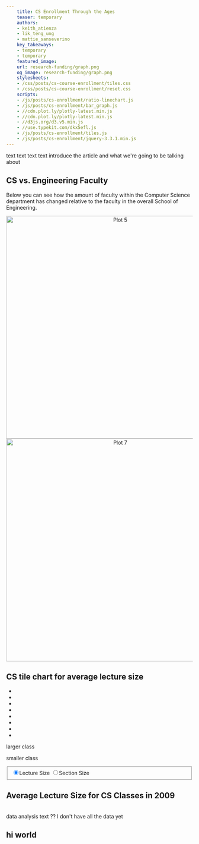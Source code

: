 ```yaml
---
    title: CS Enrollment Through the Ages
    teaser: temporary
    authors:
    - keith_atienza
    - lik_teng_ung
    - mattie_sanseverino
    key_takeaways: 
    - temporary
    - temporary 
    featured_image:
    url: research-funding/graph.png
    og_image: research-funding/graph.png
    stylesheets: 
    - /css/posts/cs-course-enrollment/tiles.css
    - /css/posts/cs-course-enrollment/reset.css
    scripts: 
    - /js/posts/cs-enrollment/ratio-linechart.js
    - /js/posts/cs-enrollment/bar_graph.js
    - //cdn.plot.ly/plotly-latest.min.js
    - //cdn.plot.ly/plotly-latest.min.js
    - //d3js.org/d3.v5.min.js
    - //use.typekit.com/dkx5efl.js
    - /js/posts/cs-enrollment/tiles.js
    - /js/posts/cs-enrollment/jquery-3.3.1.min.js
---
```

text text text text introduce the article and what we're going to be talking about

## CS vs. Engineering Faculty 
Below you can see how the amount of faculty within the Computer Science department has changed relative to the faculty in the overall School of Engineering. 

<div>
<a href="https://plot.ly/~MattieSanseverino/5/?share_key=3JyeDJ470xGsvNpg522Qno" target="_blank" title="Plot 5" style="display: block; text-align: center;"><img src="https://plot.ly/~MattieSanseverino/5.png?share_key=3JyeDJ470xGsvNpg522Qno" alt="Plot 5" style="max-width: 100%;width: 600px;"  width="600" onerror="this.onerror=null;this.src='https://plot.ly/404.png';" /></a>
<script data-plotly="MattieSanseverino:5" sharekey-plotly="3JyeDJ470xGsvNpg522Qno" src="https://plot.ly/embed.js" async></script>
</div>
<div>
<a href="https://plot.ly/~MattieSanseverino/7/?share_key=4Of6oJPZ6ITegIGW4UsABd" target="_blank" title="Plot 7" style="display: block; text-align: center;"><img src="https://plot.ly/~MattieSanseverino/7.png?share_key=4Of6oJPZ6ITegIGW4UsABd" alt="Plot 7" style="max-width: 100%;width: 600px;"  width="600" onerror="this.onerror=null;this.src='https://plot.ly/404.png';" /></a>
<script data-plotly="MattieSanseverino:7" sharekey-plotly="4Of6oJPZ6ITegIGW4UsABd" src="https://plot.ly/embed.js" async></script>
</div>


## CS tile chart for average lecture size
<div id="container">
    <div id="legend" class="rbow2">
        <ul>
            <li class="q1-8"></li>
            <li class="q2-8"></li>
            <li class="q3-8"></li>
            <li class="q4-8"></li>
            <li class="q5-8"></li>
            <li class="q6-8"></li>
            <li class="q7-8"></li>
            <li class="q8-8"></li>
        </ul>
        <p class="more">larger class</p>
        <p class="less">smaller class</p>
    </div>
    <div id="year"></div>
    <div id="section"></div>
    <div id="vis"></div> 
    <div id="controls">
        <div class="section">
            <fieldset id="sectype">
                <input type="radio" id="Primary" name = "type" value ="Primary" checked = "checked"/><label for="Primary" class="sel"><span class="lectureSize">Lecture Size</span></label>
                <input type="radio" id="Secondary" name="type" value="Secondary"/><label for="Secondary"><span class="sectionSize">Section Size</span></label>
            </fieldset>
        </div>
        <div id="slider"></div>
    </div>
    <div id="dist">
        <h2 class="title">Average Lecture Size for CS Classes in 2009</h2>
        <div class='svg'></div>
    </div>
</div>




<br>
data analysis text ?? I don't have all the data yet
<br>

## hi world


<div id="div1"></div>
<div id="div2"></div>


    
